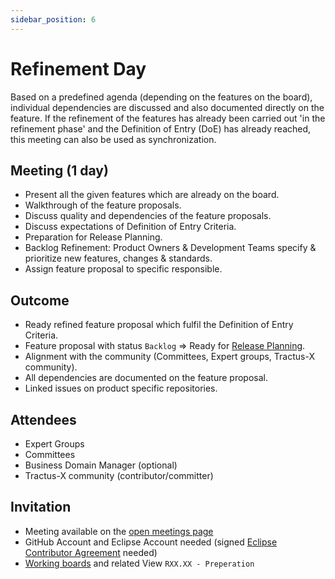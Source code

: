 ```yaml
---
sidebar_position: 6
---
```


# Refinement Day

Based on a predefined agenda (depending on the features on the board), individual dependencies are discussed and also documented directly on the feature. If the refinement of the features has already been carried out 'in the refinement phase' and the Definition of Entry (DoE) has already reached, this meeting can also be used as synchronization.

## Meeting (1 day)

- Present all the given features which are already on the board.
- Walkthrough of the feature proposals.
- Discuss quality and dependencies of the feature proposals.
- Discuss expectations of Definition of Entry Criteria.
- Preparation for Release Planning.
- Backlog Refinement: Product Owners & Development Teams specify & prioritize new features, changes & standards.
- Assign feature proposal to specific responsible.

## Outcome

- Ready refined feature proposal which fulfil the Definition of Entry Criteria.
- Feature proposal with status `Backlog` => Ready for [Release Planning](release-planning-day-1.md).
- Alignment with the community (Committees, Expert groups, Tractus-X community).
- All dependencies are documented on the feature proposal.
- Linked issues on product specific repositories.

## Attendees

- Expert Groups
- Committees
- Business Domain Manager (optional)
- Tractus-X community (contributor/committer)

## Invitation

- Meeting available on the [open meetings page](https://eclipse-tractusx.github.io/community/open-meetings/#one-time-meetings)
- GitHub Account and Eclipse Account needed (signed [Eclipse Contributor Agreement](https://eclipse-tractusx.github.io/docs/getting-started) needed)
- [Working boards](https://github.com/orgs/eclipse-tractusx/projects/26) and related View `RXX.XX - Preperation`
